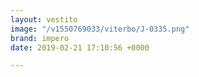 ```yaml
---
layout: vestito
image: "/v1550769033/viterbo/J-0335.png"
brand: impero
date: 2019-02-21 17:10:56 +0000

---
```

